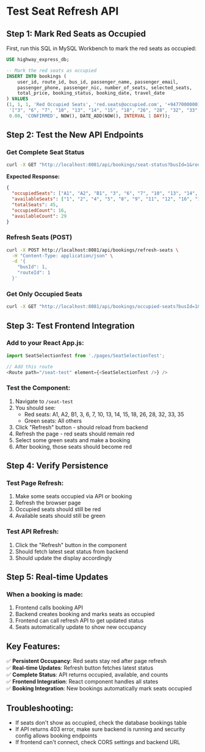 # Test Seat Refresh API

## Step 1: Mark Red Seats as Occupied

First, run this SQL in MySQL Workbench to mark the red seats as occupied:

```sql
USE highway_express_db;

-- Mark the red seats as occupied
INSERT INTO bookings (
    user_id, route_id, bus_id, passenger_name, passenger_email, 
    passenger_phone, passenger_nic, number_of_seats, selected_seats, 
    total_price, booking_status, booking_date, travel_date
) VALUES 
(1, 1, 1, 'Red Occupied Seats', 'red.seats@occupied.com', '+94770000001', 'RED001', 13, 
 '["3", "6", "7", "10", "13", "14", "15", "18", "26", "28", "32", "33", "35"]', 
 0.00, 'CONFIRMED', NOW(), DATE_ADD(NOW(), INTERVAL 1 DAY));
```

## Step 2: Test the New API Endpoints

### Get Complete Seat Status
```bash
curl -X GET "http://localhost:8081/api/bookings/seat-status?busId=1&routeId=1"
```

**Expected Response:**
```json
{
  "occupiedSeats": ["A1", "A2", "B1", "3", "6", "7", "10", "13", "14", "15", "18", "26", "28", "32", "33", "35"],
  "availableSeats": ["1", "2", "4", "5", "8", "9", "11", "12", "16", "17", "19", "20", "21", "22", "23", "24", "25", "27", "29", "30", "31", "34", "36", "37", "38", "39", "40"],
  "totalSeats": 45,
  "occupiedCount": 16,
  "availableCount": 29
}
```

### Refresh Seats (POST)
```bash
curl -X POST http://localhost:8081/api/bookings/refresh-seats \
  -H "Content-Type: application/json" \
  -d '{
    "busId": 1,
    "routeId": 1
  }'
```

### Get Only Occupied Seats
```bash
curl -X GET "http://localhost:8081/api/bookings/occupied-seats?busId=1&routeId=1"
```

## Step 3: Test Frontend Integration

### Add to your React App.js:
```javascript
import SeatSelectionTest from './pages/SeatSelectionTest';

// Add this route
<Route path="/seat-test" element={<SeatSelectionTest />} />
```

### Test the Component:
1. Navigate to `/seat-test`
2. You should see:
   - Red seats: A1, A2, B1, 3, 6, 7, 10, 13, 14, 15, 18, 26, 28, 32, 33, 35
   - Green seats: All others
3. Click "Refresh" button - should reload from backend
4. Refresh the page - red seats should remain red
5. Select some green seats and make a booking
6. After booking, those seats should become red

## Step 4: Verify Persistence

### Test Page Refresh:
1. Make some seats occupied via API or booking
2. Refresh the browser page
3. Occupied seats should still be red
4. Available seats should still be green

### Test API Refresh:
1. Click the "Refresh" button in the component
2. Should fetch latest seat status from backend
3. Should update the display accordingly

## Step 5: Real-time Updates

### When a booking is made:
1. Frontend calls booking API
2. Backend creates booking and marks seats as occupied
3. Frontend can call refresh API to get updated status
4. Seats automatically update to show new occupancy

## Key Features:

✅ **Persistent Occupancy**: Red seats stay red after page refresh  
✅ **Real-time Updates**: Refresh button fetches latest status  
✅ **Complete Status**: API returns occupied, available, and counts  
✅ **Frontend Integration**: React component handles all states  
✅ **Booking Integration**: New bookings automatically mark seats occupied  

## Troubleshooting:

- If seats don't show as occupied, check the database bookings table
- If API returns 403 error, make sure backend is running and security config allows booking endpoints
- If frontend can't connect, check CORS settings and backend URL
